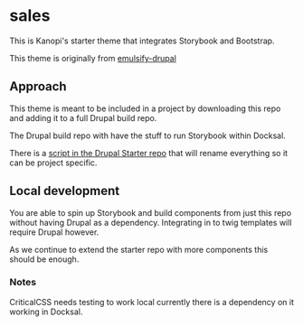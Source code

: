 # sales

This is Kanopi's starter theme that integrates Storybook and Bootstrap.

This theme is originally from [emulsify-drupal](https://github.com/emulsify-ds/emulsify-drupal)

## Approach

This theme is meant to be included in a project by downloading this repo and adding it to a full Drupal build repo.

The Drupal build repo with have the stuff to run Storybook within Docksal.

There is a [script in the Drupal Starter repo](https://github.com/kanopi/drupal-starter/blob/main/.docksal/commands/rename-kdcl-basic) that will rename everything so it can be project specific. 

## Local development

You are able to spin up Storybook and build components from just this repo without having Drupal as a dependency.  Integrating in to twig templates will require Drupal however.

As we continue to extend the starter repo with more components this should be enough.

### Notes

CriticalCSS needs testing to work local currently there is a dependency on it working in Docksal.